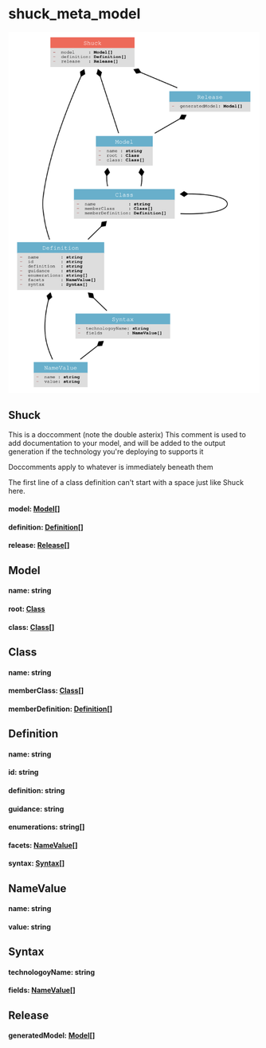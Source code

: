 # shuck_meta_model

![generated model image](shuck_meta_model.svg)

## Shuck

 This is a doccomment (note the double asterix)
 This comment is used to add documentation to your model,
 and will be added to the output generation if the technology
 you're deploying to supports it
 
 Doccomments apply to whatever is immediately beneath them
 
 The first line of a class definition can't start with a space
 just like Shuck here.

#### model: [Model](#model)[]

#### definition: [Definition](#definition)[]

#### release: [Release](#release)[]


## Model

#### name: string

#### root: [Class](#root)

#### class: [Class](#class)[]


## Class

#### name: string

#### memberClass: [Class](#memberclass)[]

#### memberDefinition: [Definition](#memberdefinition)[]


## Definition

#### name: string

#### id: string

#### definition: string

#### guidance: string

#### enumerations: string[]

#### facets: [NameValue](#facets)[]

#### syntax: [Syntax](#syntax)[]


## NameValue

#### name: string

#### value: string


## Syntax

#### technologoyName: string

#### fields: [NameValue](#fields)[]


## Release

#### generatedModel: [Model](#generatedmodel)[]


